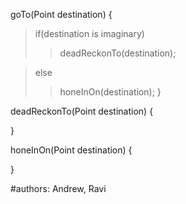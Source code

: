 goTo(Point destination) {
> if(destination is imaginary)
> > deadReckonTo(destination);

> else
> > honeInOn(destination);
}

deadReckonTo(Point destination) {

}

honeInOn(Point destination) {

}




#authors: Andrew, Ravi